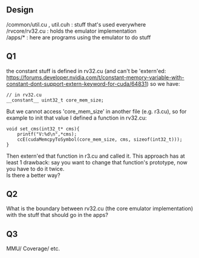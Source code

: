 ## Design
/common/util.cu , util.cuh : stuff that's used everywhere </br> 
/rvcore/rv32.cu : holds the emulator implementation </br>
/apps/* : here are programs using the emulator to do stuff </br>

## Q1
the constant stuff is defined in rv32.cu (and can't be 'extern'ed: https://forums.developer.nvidia.com/t/constant-memory-variable-with-constant-dont-support-extern-keyword-for-cuda/64831) so we have:
```
// in rv32.cu
__constant__ uint32_t core_mem_size;
```
But we cannot access 'core_mem_size' in another file (e.g. r3.cu), so for example to init that value I defined a function in rv32.cu:
```
void set_cms(int32_t* cms){
    printf("V:%d\n",*cms);
    ccE(cudaMemcpyToSymbol(core_mem_size, cms, sizeof(int32_t)));
}
```
Then extern'ed that function in r3.cu and called it. This approach has at least 1 drawback: say you want to change that function's prototype, now you have to do it twice. </br>
Is there a better way?

## Q2
What is the boundary between rv32.cu (the core emulator implementation) with the stuff that should go in the apps?

## Q3
MMU/ Coverage/ etc.
